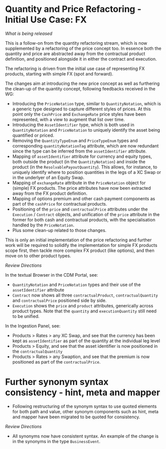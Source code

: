 # Quantity and Price Refactoring - Initial Use Case: FX

_What is being released_

This is a follow-on from the quantity refactoring stream, which is now supplemented by a refactoring of the price concept too. In essence both the quantity and price are abstracted away from the contractual product definition, and positioned alongside it in either the contract and execution.

The refactoring is driven from the initial use case of representing FX products, starting with simple FX (spot and forward).

The changes aim at introducing the new price concept as well as furthering the clean-up of the quantity concept, following feedbacks received in the WG:

- Introducing the `PriceNotation` type, similar to `QuantityNotation`, which is a generic type designed to capture different styles of prices. At this point only the `CashPrice` and `ExchangeRate` price styles have been represented, with a view to augment that list over time.
- Introducing the `AssetIdentifier` type, which is both used in `QuantityNotation` and `PriceNotation` to uniquely identify the asset being quantified or priced.
- Removing the `QuantityTypeEnum` and `PriceTypeEnum` types and corresponding `quantityNotationTag` attribute, which are now redundant since the type can be inferred from the `assetIdentifier` attribute.
- Mapping of `assetIdentifier` attribute for currency and equity types, both outside the product (in the `QuantityNotation`) and inside the product (in the `ResolvablePayoutQuantity`). This allows, for instance, to  uniquely identify where to position quantities in the legs of a XC Swap or in the underlyer of an Equity Swap.
- Mapping of `exchangeRate` attribute in the `PriceNotation` object for (simple) FX products. The price attributes have now been extracted away from the FX product definition.
- Mapping of options premium and other cash payment components as part of the `cashPrice` for contractual products.
- Positioning of the `price` and `contractualPrice` attributes under the `Execution` / `Contract` objects, and unification of the `price` attribute in the former for both cash and contractual products, with the specialisation handled by the `PriceNotation`.
- Plus some clean-up related to those changes.

This is only an initial implementation of the price refactoring and further work will be required to solidify the implementation for simple FX products scope first, then tackle more complex FX product (like options), and then move on to other product types.

_Review Directions_

In the textual Browser in the CDM Portal, see:

- `QuantityNotation` and `PriceNotation` types and their use of the `assetIdentifier` attribute
- `Contract` now shows all three `contractualProduct`, `contractualQuantity` and `contractualPrice` positioned side by side.
- `Execution` shows the `price` and `product` attributes, generically across product types. Note that the `quantity` and `executionQuantity` still need to be unified.

In the Ingestion Panel, see:

- Products > Rates > any XC Swap, and see that the currency has been kept as `assetIdentifier` as part of the quantity at the individual leg level
- Products > Equity, and see that the asset identifier is now positioned in the `contractualQuantity`
- Products > Rates > any Swaption, and see that the premium is now positioned as part of the `contractualPrice`.

# Further synonym syntax consistency - hint, meta and mapper
- Following restructuring of the synonym syntax to use quoted elements for both path and value, other synonym components such as hint, meta and mapper have been migrated to be quoted for consistency.

_Review Directions_
- All synonyms now have consistent syntax. An example of the change is in the synonyms in the type `BusinessEvent`.
